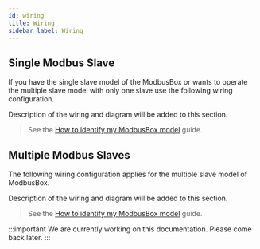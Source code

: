```yaml
---
id: wiring
title: Wiring
sidebar_label: Wiring
---
```


## Single Modbus Slave

If you have the single slave model of the ModbusBox or wants to operate the multiple slave model with only one slave use the following wiring configuration.

Description of the wiring and diagram will be added to this section.



> See the [How to identify my ModbusBox model]() guide.



## Multiple Modbus Slaves

The following wiring configuration applies for the multiple slave model of ModbusBox.

Description of the wiring and diagram will be added to this section.



> See the [How to identify my ModbusBox model]() guide.



:::important
We are currently working on this documentation. Please come back later.
:::